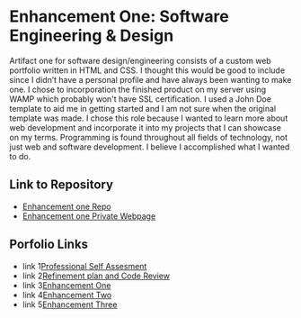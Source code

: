 




# Enhancement One: Software Engineering & Design

Artifact one for software design/engineering consists of a custom web portfolio written in HTML and CSS.  I thought this would be good to include since I didn’t have a personal profile and have always been wanting to make one.  I chose to incorporation the finished product on my server using WAMP which probably won't have SSL certification.  I used a John Doe template to aid me in getting started and I am not sure when the original template was made.  I chose this role because I wanted to learn more about web development and incorporate it into my projects that I can showcase on my terms.  Programming is found throughout all fields of technology, not just web and software development.  I believe I accomplished what I wanted to do. 

## Link to Repository
- [Enhancement one Repo](https://github.com/ShahzadSatarAlikhan/-Software-design-and-engineering-.git)
- [Enhancement one Private Webpage](http://cs499.tk)


## Porfolio Links

- link 1[Professional Self Assesment](https://shahzadsataralikhan.github.io/ShahzadSatarAlikhan/index)
- link 2[Refinement plan and Code Review](https://shahzadsataralikhan.github.io/ShahzadSatarAlikhan/refine)
- link 3[Enhancement One](https://shahzadsataralikhan.github.io/ShahzadSatarAlikhan/e1)
- link 4[Enhancement Two](https://shahzadsataralikhan.github.io/ShahzadSatarAlikhan/e2)
- link 5[Enhancement Three](https://shahzadsataralikhan.github.io/ShahzadSatarAlikhan/e3)


